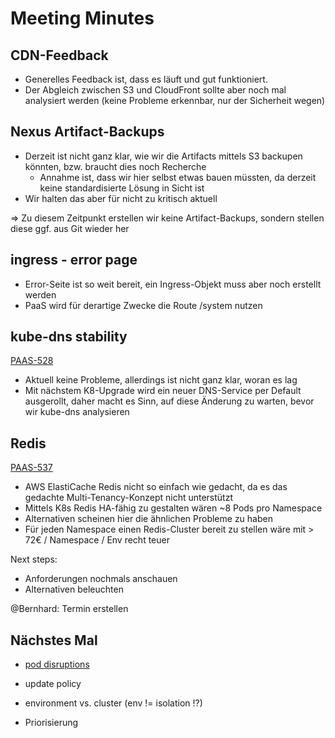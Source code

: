 # Meeting Minutes

## CDN-Feedback

- Generelles Feedback ist, dass es läuft und gut funktioniert.
- Der Abgleich zwischen S3 und CloudFront sollte aber noch mal analysiert werden (keine Probleme erkennbar, nur der Sicherheit wegen)

## Nexus Artifact-Backups

- Derzeit ist nicht ganz klar, wie wir die Artifacts mittels S3 backupen könnten, bzw. braucht dies noch Recherche
    - Annahme ist, dass wir hier selbst etwas bauen müssten, da derzeit keine standardisierte Lösung in Sicht ist
- Wir halten das aber für nicht zu kritisch aktuell

=> Zu diesem Zeitpunkt erstellen wir keine Artifact-Backups, sondern stellen diese ggf. aus Git wieder her

## ingress - error page

- Error-Seite ist so weit bereit, ein Ingress-Objekt muss aber noch erstellt werden
- PaaS wird für derartige Zwecke die Route /system nutzen

## kube-dns stability

[PAAS-528](https://jira.cgn.cleverbridge.com/browse/PAAS-528)

- Aktuell keine Probleme, allerdings ist nicht ganz klar, woran es lag
- Mit nächstem K8-Upgrade wird ein neuer DNS-Service per Default ausgerollt, daher macht es Sinn, auf diese Änderung zu warten, bevor wir kube-dns analysieren

## Redis

[PAAS-537](https://jira.cgn.cleverbridge.com/browse/PAAS-537)

- AWS ElastiCache Redis nicht so einfach wie gedacht, da es das gedachte Multi-Tenancy-Konzept nicht unterstützt
- Mittels K8s Redis HA-fähig zu gestalten wären ~8 Pods pro Namespace
- Alternativen scheinen hier die ähnlichen Probleme zu haben
- Für jeden Namespace einen Redis-Cluster bereit zu stellen wäre mit > 72€ / Namespace / Env recht teuer

Next steps:

- Anforderungen nochmals anschauen
- Alternativen beleuchten

@Bernhard: Termin erstellen

## Nächstes Mal

- [pod disruptions](https://kubernetes.io/docs/concepts/workloads/pods/disruptions)
- update policy
- environment vs. cluster (env != isolation !?)

- Priorisierung
